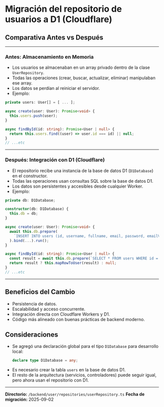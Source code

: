 # Migración del repositorio de usuarios a D1 (Cloudflare)

## Comparativa Antes vs Después

---

### Antes: Almacenamiento en Memoria

- Los usuarios se almacenaban en un array privado dentro de la clase `UserRepository`.
- Todas las operaciones (crear, buscar, actualizar, eliminar) manipulaban ese array.
- Los datos se perdían al reiniciar el servidor.
- Ejemplo:

```typescript
private users: User[] = [ ... ];

async create(user: User): Promise<void> {
  this.users.push(user);
}

async findById(id: string): Promise<User | null> {
  return this.users.find((user) => user.id === id) || null;
}
// ...etc
```

---

### Después: Integración con D1 (Cloudflare)

- El repositorio recibe una instancia de la base de datos D1 (`D1Database`) en el constructor.
- Todas las operaciones usan consultas SQL sobre la base de datos D1.
- Los datos son persistentes y accesibles desde cualquier Worker.
- Ejemplo:

```typescript
private db: D1Database;

constructor(db: D1Database) {
  this.db = db;
}

async create(user: User): Promise<void> {
  await this.db.prepare(
    `INSERT INTO users (id, username, fullname, email, password, emailVerified) VALUES (?, ?, ?, ?, ?, ?)`
  ).bind(...).run();
}

async findById(id: string): Promise<User | null> {
  const result = await this.db.prepare(`SELECT * FROM users WHERE id = ?`).bind(id).first();
  return result ? this.mapRowToUser(result) : null;
}
// ...etc
```

---

## Beneficios del Cambio
- Persistencia de datos.
- Escalabilidad y acceso concurrente.
- Integración directa con Cloudflare Workers y D1.
- Código más alineado con buenas prácticas de backend moderno.

## Consideraciones
- Se agregó una declaración global para el tipo `D1Database` para desarrollo local:
  ```typescript
  declare type D1Database = any;
  ```
- Es necesario crear la tabla `users` en la base de datos D1.
- El resto de la arquitectura (servicios, controladores) puede seguir igual, pero ahora usan el repositorio con D1.

---

**Directorio:** `/backend/user/repositories/userRepository.ts`
**Fecha de migración:** 2025-09-02
